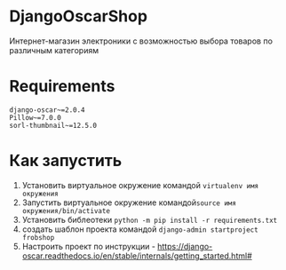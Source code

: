 # DjangoOscarShop

Интернет-магазин электроники с возможностью выбора товаров по различным категориям

# Requirements
```
django-oscar~=2.0.4
Pillow~=7.0.0
sorl-thumbnail~=12.5.0
```

# Как запустить
1. Установить виртуальное окружение командой `virtualenv имя окружения`
2. Запустить виртуальное окружение командой`source имя окружения/bin/activate`
3. Установить библеотеки `python -m pip install -r requirements.txt`
4. создать шаблон проекта командой `django-admin startproject frobshop`
5. Настроить проект по инструкции - https://django-oscar.readthedocs.io/en/stable/internals/getting_started.html#

